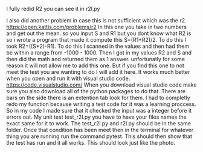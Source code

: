 I fully redid R2 you can see it in r2l.py

I also did another problem in case this is not sufficient which was the r2.
 https://open.kattis.com/problems/r2 In this one you take in two numbers and get out the mean. 
 so you input S and R1 but you dont know what R2 is so i wrote a program that made it compute this S=(R1+R2)/2.
 To do this I took R2=((S*2)-R1). 
 To do this I scanned in the values and then had them be within a range from -1000 - 1000. 
 Then I got in my values R2 and S and then did the math and returned them as 1 answer. 
 unfortunatly for some reason it will not allow me to add this one.
 But if you find this one to not meet the test you are wanting to do I will add it here. 
 It works much better when you open and run it with visual studio code. 
 https://code.visualstudio.com/
 When you download visual studio code make sure you also download all of the python packages to do that. There are bars on the side there is an extention tab look for them.
I had to completly redo my function because writing a test code for it was a learning proccess. So in my code I made sure that it checked the input was a integer 
before it errors out. 
My unit test test_r2l.py you have to have your files names the exact same for it to work. The test_r2l.py and r2l.py should be in the same folder.
Once that condition has been meet then in the terminal for whatever thing you are running run the command pytest. 
This should then show that the test has run and it all works.
This should look just like the photo.
